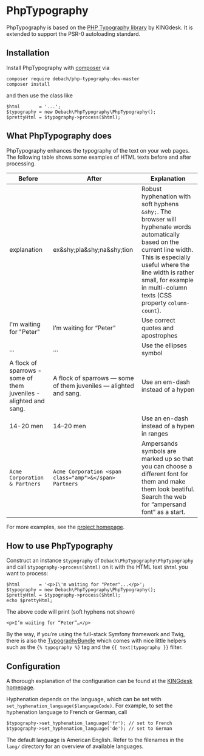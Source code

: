 PhpTypography
==============

PhpTypography is based on the [PHP Typography library](http://kingdesk.com/projects/php-tyography/) by KINGdesk. It is extended to support the PSR-0 autoloading standard.

## Installation

Install PhpTypography with [composer](https://getcomposer.org) via

    composer require debach/php-typography:dev-master
    composer install

and then use the class like

    $html       = '...';
    $typography = new Debach\PhpTypography\PhpTypography();
    $prettyHtml = $typography->process($html);

## What PhpTypography does

PhpTypography enhances the typography of the text on your web pages. The following table shows some examples of HTML texts before and after processing.

<table>
    <thead>
        <tr>
            <th>Before</th>
            <th>After</th>
            <th>Explanation</th>
        </tr>
    </thead>
    <tbody>
        <tr>
            <td>explanation</td>
            <td>ex&amp;shy;pla&amp;shy;na&amp;shy;tion</td>
            <td>Robust hyphenation with soft hyphens <code>&amp;shy;</code>. The browser will hyphenate words automatically based on the current line width. This is especially useful where the line width is rather small, for example in multi-column texts (CSS property <code>column-count</code>).</td>
        </tr>
        <tr>
            <td>I'm waiting for "Peter"</td>
            <td>I’m waiting for “Peter”</td>
            <td>Use correct quotes and apostrophes</td>
        </tr>
        <tr>
            <td>...</td>
            <td>…</td>
            <td>Use the ellipses symbol</td>
        </tr>
        <tr>
            <td>A flock of sparrows - some of them juveniles - alighted and sang.</td>
            <td>A flock of sparrows — some of them juveniles — alighted and sang.</td>
            <td>Use an em-dash instead of a hypen</td>
        </tr>
        <tr>
            <td>14-20 men</td>
            <td>14–20 men</td>
            <td>Use an en-dash instead of a hypen in ranges</td>
        </tr>
        <tr>
            <td><code>Acme Corporation &amp; Partners</code></td>
            <td><code>Acme Corporation &lt;span class="amp"&gt;&amp;&lt;/span&gt; Partners</code></td>
            <td>Ampersands symbols are marked up so that you can choose a different font for them and make them look beatiful. Search the web for “ampersand font” as a start.</td>
        </tr>
    </tbody>
</table>

For more examples, see the [project homepage](http://kingdesk.com/projects/php-typography/).

## How to use PhpTypography

Construct an instance `$typography` of `Debach\PhpTypography\PhpTypography` and call `$typography->process($html)` on it with the HTML text `$html` you want to process:

    $html       = '<p>I\'m waiting for "Peter"...</p>';
    $typography = new Debach\PhpTypography\PhpTypography();
    $prettyHtml = $typography->process($html);
    echo $prettyHtml;

The above code will print (soft hyphens not shown)

    <p>I’m waiting for “Peter”…</p>

By the way, if you’re using the full-stack Symfony framework and Twig, there is also the [TypographyBundle](https://github.com/debach/typography-bundle) which comes with nice little helpers such as the `{% typography %}` tag and the `{{ text|typography }}` filter.

## Configuration

A thorough explanation of the configuration can be found at the [KINGdesk homepage](http://kingdesk.com/projects/php-typography-documentation/). 

Hyphenation depends on the language, which can be set with `set_hyphenation_language($languageCode)`. For example, to set the hyphenation language to French or German, call 

    $typography->set_hyphenation_language('fr'); // set to French
    $typography->set_hyphenation_language('de'); // set to German

The default language is American English. Refer to the filenames in the `lang/` directory for an overview of available languages.
